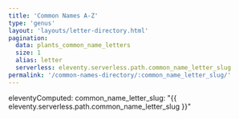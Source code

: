 ```yaml
---
title: 'Common Names A-Z'
type: 'genus'
layout: 'layouts/letter-directory.html'
pagination:
  data: plants_common_name_letters
  size: 1
  alias: letter
  serverless: eleventy.serverless.path.common_name_letter_slug
permalink: '/common-names-directory/:common_name_letter_slug/'
---
```

eleventyComputed:
  common_name_letter_slug: "{{ eleventy.serverless.path.common_name_letter_slug }}"
